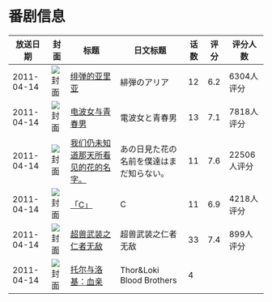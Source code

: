 # 番剧信息

|放送日期|封面|标题|日文标题|话数|评分|评分人数|
|---|---|---|---|---|---|---|
|2011-04-14|![封面](https://lain.bgm.tv/pic/cover/c/ed/fc/10226_m4mvu.jpg)|[绯弹的亚里亚](https://bangumi.tv/subject/10226)|緋弾のアリア|12|6.2|6304人评分|
|2011-04-14|![封面](https://lain.bgm.tv/pic/cover/c/29/4e/10377_2xnN5.jpg)|[电波女与青春男](https://bangumi.tv/subject/10377)|電波女と青春男|13|7.1|7818人评分|
|2011-04-14|![封面](https://lain.bgm.tv/pic/cover/c/6c/e8/10440_8HP6O.jpg)|[我们仍未知道那天所看见的花的名字。](https://bangumi.tv/subject/10440)|あの日見た花の名前を僕達はまだ知らない。|11|7.6|22506人评分|
|2011-04-14|![封面](https://lain.bgm.tv/pic/cover/c/96/97/10844_1GJ7V.jpg)|[「C」](https://bangumi.tv/subject/10844)|C|11|6.9|4218人评分|
|2011-04-14|![封面](https://lain.bgm.tv/pic/cover/c/8f/fd/33693_9esdo.jpg)|[超兽武装之仁者无敌](https://bangumi.tv/subject/33693)|超兽武装之仁者无敌|33|7.4|899人评分|
|2011-04-14|![封面](https://lain.bgm.tv/pic/cover/c/bb/01/400322_0sAUr.jpg)|[托尔与洛基：血亲](https://bangumi.tv/subject/400322)|Thor&Loki Blood Brothers|4|||
